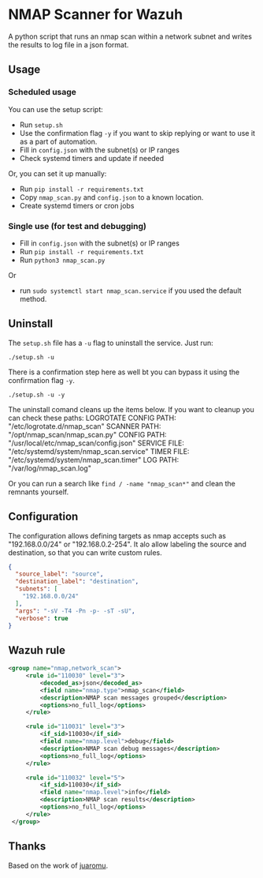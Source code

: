 # NMAP Scanner for Wazuh

A python script that runs an nmap scan within a network subnet and writes the results to log file in a json format.

## Usage

### Scheduled usage

You can use the setup script:

- Run `setup.sh`
- Use the confirmation flag `-y` if you want to skip replying or want to use it as a part of automation.
- Fill in `config.json` with the subnet(s) or IP ranges
- Check systemd timers and update if needed

Or, you can set it up manually:

- Run `pip install -r requirements.txt`
- Copy `nmap_scan.py` and `config.json` to a known location.
- Create systemd timers or cron jobs

### Single use (for test and debugging)

- Fill in `config.json` with the subnet(s) or IP ranges
- Run `pip install -r requirements.txt`
- Run `python3 nmap_scan.py`

Or

- run `sudo systemctl start nmap_scan.service` if you used the default method.

## Uninstall

The `setup.sh` file has a `-u` flag to uninstall the service. Just run:

```shell
./setup.sh -u
```

There is a confirmation step here as well bt you can bypass it using the confirmation flag `-y`.

```shell
./setup.sh -u -y
```

The uninstall comand cleans up the items below. If you want to cleanup you can check these paths:
LOGROTATE CONFIG PATH: "/etc/logrotate.d/nmap_scan"
SCANNER PATH: "/opt/nmap_scan/nmap_scan.py"
CONFIG PATH: "/usr/local/etc/nmap_scan/config.json"
SERVICE FILE: "/etc/systemd/system/nmap_scan.service"
TIMER FILE: "/etc/systemd/system/nmap_scan.timer"
LOG PATH: "/var/log/nmap_scan.log"

Or you can run a search like `find / -name "nmap_scan*"` and clean the remnants yourself.

## Configuration

The configuration allows defining targets as nmap accepts such as "192.168.0.0/24" or "192.168.0.2-254". It alo allow labeling the source and destination, so that you can write custom rules.

```json
{
  "source_label": "source",
  "destination_label": "destination",
  "subnets": [
    "192.168.0.0/24"
  ],
  "args": "-sV -T4 -Pn -p- -sT -sU",
  "verbose": true
}
```

## Wazuh rule

```xml
<group name="nmap,network_scan">
     <rule id="110030" level="3">
         <decoded_as>json</decoded_as>
         <field name="nmap.type">nmap_scan</field>
         <description>NMAP scan messages grouped</description>
         <options>no_full_log</options>
     </rule>

     <rule id="110031" level="3">
         <if_sid>110030</if_sid>
         <field name="nmap.level">debug</field>
         <description>NMAP scan debug messages</description>
         <options>no_full_log</options>
     </rule>

     <rule id="110032" level="5">
         <if_sid>110030</if_sid>
         <field name="nmap.level">info</field>
         <description>NMAP scan results</description>
         <options>no_full_log</options>
     </rule>
 </group>
```

## Thanks

Based on the work of [juaromu](https://github.com/juaromu/wazuh-nmap).
